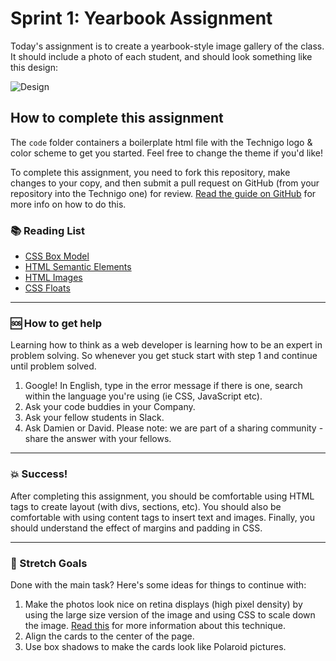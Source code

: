 # Sprint 1: Yearbook Assignment

Today's assignment is to create a yearbook-style image gallery of the class. It should include a photo of each student, and should look something like this design:

![Design](https://github.com/Technigo/assignment-1-yearbook/blob/master/design.png)

## How to complete this assignment

The `code` folder containers a boilerplate html file with the Technigo logo & color scheme to get you started. Feel free to change the theme if you'd like!

To complete this assignment, you need to fork this repository, make changes to your copy, and then submit a pull request on GitHub (from your repository into the Technigo one) for review. [Read the guide on GitHub](https://guides.github.com/activities/forking/) for more info on how to do this.

### :books: Reading List

* [CSS Box Model](https://www.w3schools.com/css/css_boxmodel.asp)
* [HTML Semantic Elements](https://www.w3schools.com/html/html5_semantic_elements.asp)
* [HTML Images](https://www.w3schools.com/html/html_images.asp)
* [CSS Floats](https://www.w3schools.com/css/css_float.asp)

---

### :sos: How to get help
Learning how to think as a web developer is learning how to be an expert in problem solving. So whenever you get stuck start with step 1 and continue until problem solved.

1. Google! In English, type in the error message if there is one, search within the language you're using (ie CSS, JavaScript etc).
2. Ask your code buddies in your Company.
3. Ask your fellow students in Slack.
4. Ask Damien or David. Please note: we are part of a sharing community - share the answer with your fellows.

---

### :boom: Success!

After completing this assignment, you should be comfortable using HTML tags to create layout (with divs, sections, etc). You should also be comfortable with using content tags to insert text and images. Finally, you should understand the effect of margins and padding in CSS.

---

### :runner: Stretch Goals

Done with the main task? Here's some ideas for things to continue with:

1. Make the photos look nice on retina displays (high pixel density) by using the large size version of the image and using CSS to scale down the image. [Read this](https://www.html5rocks.com/en/mobile/high-dpi/) for more information about this technique.
1. Align the cards to the center of the page.
1. Use box shadows to make the cards look like Polaroid pictures.

